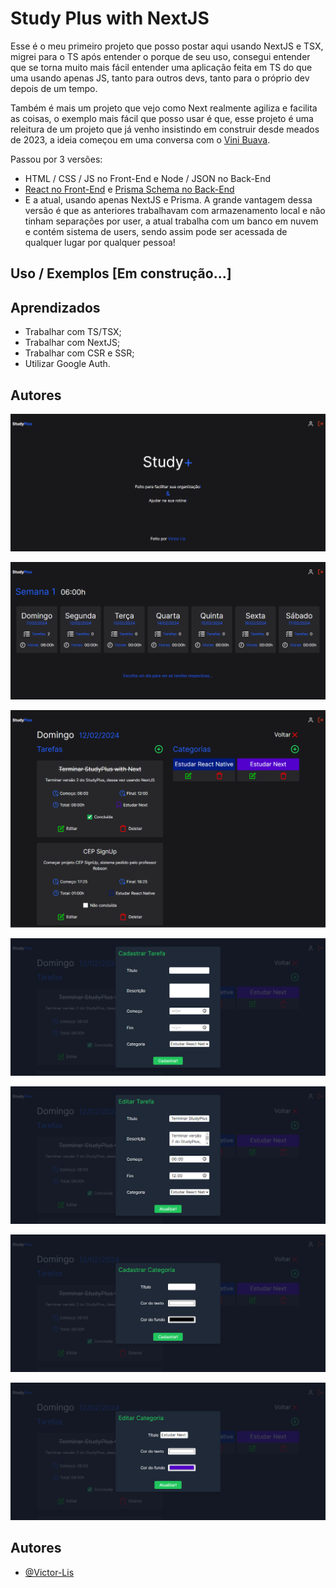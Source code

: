 
# Study Plus with NextJS

Esse é o meu primeiro projeto que posso postar aqui usando NextJS e TSX, migrei para o TS após entender o porque de seu uso, consegui entender que se torna muito mais fácil entender uma aplicação feita em TS do que uma usando apenas JS, tanto para outros devs, tanto para o próprio dev depois de um tempo.

Também é mais um projeto que vejo como Next realmente agiliza e facilita as coisas, o exemplo mais fácil que posso usar é que, esse projeto é uma releitura de um projeto que já venho insistindo em construir desde meados de 2023, a ideia começou em uma conversa com o [Vini Buava](https://github.com/Vinicius-B-Leite).


Passou por 3 versões: 
- HTML / CSS / JS no Front-End e Node / JSON no Back-End
- [React no Front-End](https://github.com/Victor-Lis/StudyPlus-Front-End) e [Prisma Schema no Back-End](https://github.com/Victor-Lis/StudyPlus-Back-End)
- E a atual, usando apenas NextJS e Prisma. A grande vantagem dessa versão é que as anteriores trabalhavam com armazenamento local e não tinham separações por user, a atual trabalha com um banco em nuvem e contém sistema de users, sendo assim pode ser acessada de qualquer lugar por qualquer pessoa!

## Uso / Exemplos [Em construção...]

## Aprendizados
- Trabalhar com TS/TSX;
- Trabalhar com NextJS;
- Trabalhar com CSR e SSR;
- Utilizar Google Auth.

## Autores

![Home](https://github.com/Victor-Lis/StudyPlus-with-NextJS/blob/master/public/project-images/StudyPlus.png)

![Semana](https://github.com/Victor-Lis/StudyPlus-with-NextJS/blob/master/public/project-images/Semana.png)

![Dia](https://github.com/Victor-Lis/StudyPlus-with-NextJS/blob/master/public/project-images/Day.png)

![Criar Tarefa](https://github.com/Victor-Lis/StudyPlus-with-NextJS/blob/master/public/project-images/Criar%20Tarefa.png)

![Editar Tarefa](https://github.com/Victor-Lis/StudyPlus-with-NextJS/blob/master/public/project-images/Editar%20Tarefa.png)

![Criar Categoria](https://github.com/Victor-Lis/StudyPlus-with-NextJS/blob/master/public/project-images/Criar%20Categoria.png)

![Editar Categoria](https://github.com/Victor-Lis/StudyPlus-with-NextJS/blob/master/public/project-images/Editar%20Categoria.png)

## Autores

- [@Victor-Lis](https://www.github.com/Victor-Lis)

